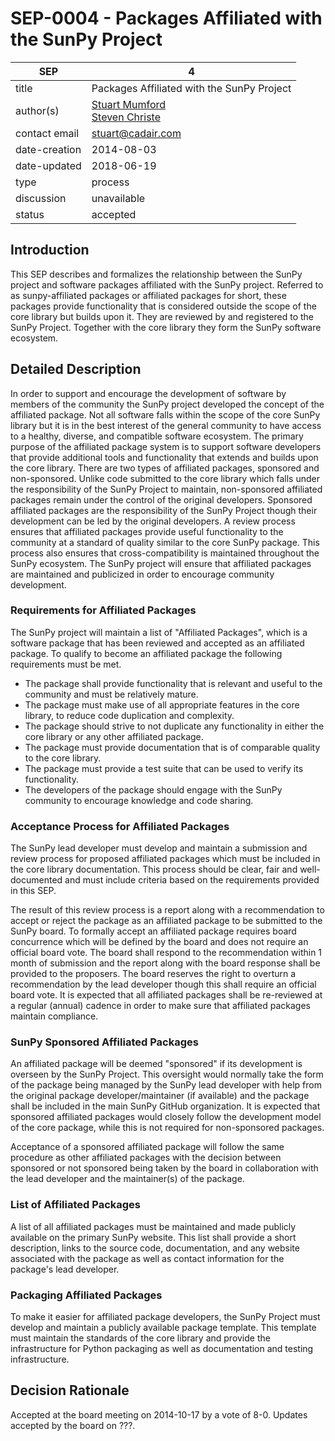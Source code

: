 # SEP-0004 - Packages Affiliated with the SunPy Project

| SEP           | 4                                                       |
|---------------|---------------------------------------------------------|
| title         | Packages Affiliated with the SunPy Project              |
| author(s)     | [Stuart Mumford](https://orcid.org/0000-0003-4217-4642) <br> [Steven Christe](https://orcid.org/0000-0001-6127-795X) |
| contact email | stuart@cadair.com                                       |
| date-creation | 2014-08-03                                              |
| date-updated  | 2018-06-19                                              |
| type          | process                                                 |
| discussion    | unavailable                                             |
| status        | accepted                                                |

## Introduction

This SEP describes and formalizes the relationship between the SunPy project
and software packages affiliated with the SunPy project. Referred to as
sunpy-affiliated packages or affiliated packages for short, these packages
provide functionality that is considered outside the scope of the core library
but builds upon it. They are reviewed by and registered to the SunPy Project.
Together with the core library they form the SunPy software ecosystem.

## Detailed Description

In order to support and encourage the development of software by members of
the community the SunPy project developed the concept of the affiliated
package. Not all software falls within the scope of the core SunPy library
but it is in the best interest of the general community to have access to a
healthy, diverse, and compatible software ecosystem. The primary purpose of
the affiliated package system is to support software developers that provide
additional tools and functionality that extends and builds upon the core
library. There are two types of affiliated packages, sponsored and
non-sponsored. Unlike code submitted to the core library which falls
under the responsibility of the SunPy Project to maintain, non-sponsored
affiliated packages remain under the control of the original developers.
Sponsored affiliated packages are the responsibility of the SunPy Project
though their development can be led by the original developers. A review
process ensures that affiliated packages provide useful functionality to the
community at a standard of quality similar to the core SunPy package. This
process also ensures that cross-compatibility is maintained throughout the
SunPy ecosystem. The SunPy project will ensure that affiliated packages are
maintained and publicized in order to encourage community development.

### Requirements for Affiliated Packages

The SunPy project will maintain a list of "Affiliated Packages", which is a
software package that has been reviewed and accepted as an affiliated package.
To qualify to become an affiliated package the following requirements must be
met.

* The package shall provide functionality that is relevant and useful to the
community and must be relatively mature.
* The package must make use of all appropriate features in the core library,
to reduce code duplication and complexity.
* The package should strive to not duplicate any functionality in either the
core library or any other affiliated package.
* The package must provide documentation that is of comparable quality to the
core library.
* The package must provide a test suite that can be used to verify its
functionality.
* The developers of the package should engage with the SunPy community to
encourage knowledge and code sharing.

### Acceptance Process for Affiliated Packages

The SunPy lead developer must develop and maintain a submission and review
process for proposed affiliated packages which must be included in the core
library documentation. This process should be clear, fair and well-documented
and must include criteria based on the requirements provided in this SEP.

The result of this review process is a report along with a recommendation to
accept or reject the package as an affiliated package to be submitted to the
SunPy board. To formally accept an affiliated package requires board
concurrence which will be defined by the board and does not require an
official board vote. The board shall respond to the recommendation within
1 month of submission and the report along with the board response shall
be provided to the proposers. The board reserves the right to overturn a
recommendation by the lead developer though this shall require an official
board vote. It is expected that all affiliated packages shall be re-reviewed
at a regular (annual) cadence in order to make sure that affiliated packages
maintain compliance.

### SunPy Sponsored Affiliated Packages

An affiliated package will be deemed "sponsored" if its development is
overseen by the SunPy Project. This oversight would normally take the form of
the package being managed by the SunPy lead developer with help from the
original package developer/maintainer (if available) and the package shall
be included in the main SunPy GitHub organization. It is expected that
sponsored affiliated packages would closely follow the development model
of the core package, while this is not required for non-sponsored packages.

Acceptance of a sponsored affiliated package will follow the same procedure as
other affiliated packages with the decision between sponsored or not sponsored
being taken by the board in collaboration with the lead developer and the
maintainer(s) of the package.

### List of Affiliated Packages

A list of all affiliated packages must be maintained and made publicly
available on the primary SunPy website. This list shall provide a short
description, links to the source code, documentation, and any website
associated with the package as well as contact information for the package's
lead developer.

### Packaging Affiliated Packages

To make it easier for affiliated package developers, the SunPy Project must
develop and maintain a publicly available package template. This template must
maintain the standards of the core library and provide the infrastructure for
Python packaging as well as documentation and testing infrastructure.

## Decision Rationale

Accepted at the board meeting on 2014-10-17 by a vote of 8-0. Updates accepted
by the board on ???.
